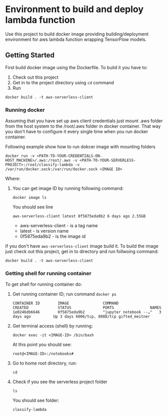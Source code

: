 # Environment to build and deploy lambda function 

Use this project to build docker image providing building/deployment
environment for aws lambda function wrapping TensorFlow models.

## Getting Started

First build docker image using the Dockerfile. To build it you have to:

1. Check out this project
2. Get in to the project directory using `cd` command
3. Run 

`docker build . -t aws-serverless-client`

### Running docker

Assuming that you have set up aws client credentials just mount .aws folder
from the host system to the /root/.aws folder in docker container. That
way you don't have to configure it every single time when you run docker
container.

Following example show how to run dokcer image with mounting folders 

```
docker run -v <PATH-TO-YOUR-CREDENTIALS-ON-HOST_MACHINE>/.aws:/root/.aws -v <PATH-TO-YOUR-SERVERLESS-PROJECT>:/root/classify-lambda -v /var/run/docker.sock:/var/run/docker.sock <IMAGE ID>
```

Where:

1. You can get image ID by running following command: 
   
   ```docker image ls```
   
   You should see line 
   
   ```aws-serverless-client latest 0f5875eda9b2 6 days ago 2.55GB```
   
   - aws-serverless-client - is a tag name
   - latest - is version name
   - 0f5875eda9b2 - is the image id
   
If you don't have `aws-serverless-client` image build it.
To build the image just check out this project, get in to directory and run
follwoing command: 

```docker build . -t aws-serverless-client```  
   
### Getting shell for running container

To get shell for running container do:

1. Get running container ID; run command `docker ps`
   
   `CONTAINER ID        IMAGE               COMMAND                  CREATED             STATUS              PORTS                NAMES`
   `1e0246db6646        0f5875eda9b2        "jupyter notebook --…"   3 days ago          Up 3 days 6006/tcp, 8888/tcp gifted_meitner`
   
2. Get terminal access (shell) by running:

   `docker exec -it <IMAGE-ID> /bin/bash`

   At this point you should see:
   
   `root@<IMAGE-ID>:/notebooks# `
   
3. Go to home root directory, run:
   
   `cd`
   
4. Check if you see the serverless project folder

   `ls`
   
   You should see folder:
   
   `classify-lambda`